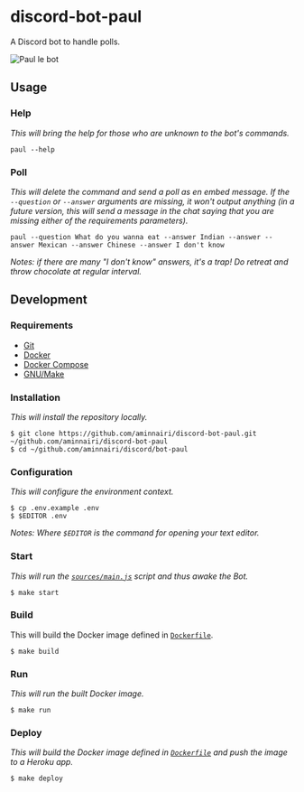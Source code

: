 # discord-bot-paul

A Discord bot to handle polls.

![Paul le bot](https://i.ibb.co/jGvnmK7/paul-le-bot.png)

## Usage

### Help

*This will bring the help for those who are unknown to the bot's commands.*

```console
paul --help
```

### Poll

*This will delete the command and send a poll as en embed message. If the `--question` or `--answer` arguments are missing, it won't output anything (in a future version, this will send a message in the chat saying that you are missing either of the requirements parameters).*

```console
paul --question What do you wanna eat --answer Indian --answer --answer Mexican --answer Chinese --answer I don't know
```

*Notes: if there are many "I don't know" answers, it's a trap! Do retreat and throw chocolate at regular interval.*

## Development

### Requirements

- [Git](https://git-scm.com/)
- [Docker](https://www.docker.com/)
- [Docker Compose](https://docs.docker.com/compose/)
- [GNU/Make](https://docs.docker.com/compose/)

### Installation

*This will install the repository locally.*

```console
$ git clone https://github.com/aminnairi/discord-bot-paul.git ~/github.com/aminnairi/discord-bot-paul
$ cd ~/github.com/aminnairi/discord/bot-paul
```

### Configuration

*This will configure the environment context.*

```console
$ cp .env.example .env
$ $EDITOR .env
```

*Notes: Where `$EDITOR` is the command for opening your text editor.*

### Start

*This will run the [`sources/main.js`](./sources/main.js) script and thus awake the Bot.*

```console
$ make start
```

### Build

This will build the Docker image defined in [`Dockerfile`](./Dockerfile).

```console
$ make build
```

### Run

*This will run the built Docker image.*

```console
$ make run
```

### Deploy

*This will build the Docker image defined in [`Dockerfile`](./Dockerfile) and push the image to a Heroku app.*

```console
$ make deploy
```
